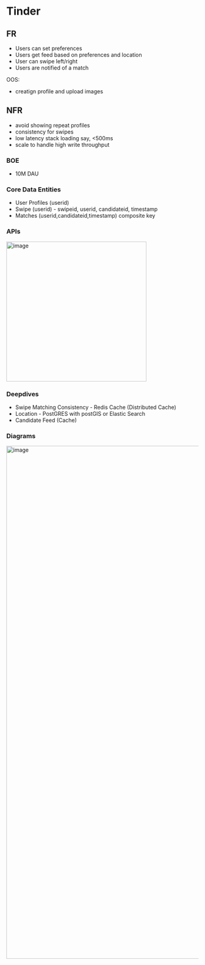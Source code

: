 # Tinder
## FR
* Users can set preferences
* Users get feed based on preferences and location
* User can swipe left/right
* Users are notified of a match

OOS: 
* creatign profile and upload images

## NFR
* avoid showing repeat profiles
* consistency for swipes
* low latency stack loading say, <500ms
* scale to handle high write throughput

### BOE
* 10M DAU

### Core Data Entities
* User Profiles (userid)
* Swipe (userid) - swipeid, userid, candidateid, timestamp
* Matches (userid,candidateid,timestamp) composite key

### APIs
<img width="367" alt="image" src="https://github.com/user-attachments/assets/ed0b0210-6780-4e7e-8c12-12168e149bdd" />

### Deepdives
* Swipe Matching Consistency - Redis Cache (Distributed Cache)
* Location - PostGRES with postGIS or Elastic Search
* Candidate Feed (Cache)

### Diagrams
<img width="1346" alt="image" src="https://github.com/user-attachments/assets/3d80a37a-2d52-4dc6-9f33-f79b01f12cc1" />

